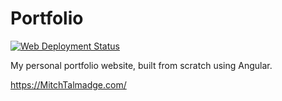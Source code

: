 # Portfolio
[![Web Deployment Status](https://github.com/MitchTalmadge/Portfolio/workflows/Web%20Deployment/badge.svg)](https://github.com/MitchTalmadge/Portfolio/actions)

My personal portfolio website, built from scratch using Angular.

https://MitchTalmadge.com/
